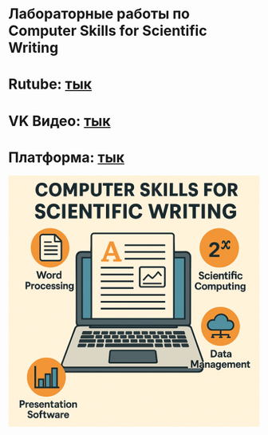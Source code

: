 # Лабораторные работы по Computer Skills for Scientific Writing

# Rutube: [тык]()
# VK Видео: [тык]()
# Платформа: [тык]()

![readme](readme.png)
